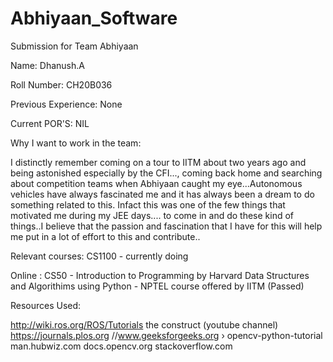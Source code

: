 # Abhiyaan_Software
Submission for Team Abhiyaan

Name: 
Dhanush.A

Roll Number: 
CH20B036

Previous Experience: 
None

Current POR'S: 
NIL

Why I want to work in the team:

I distinctly remember coming on a tour to IITM about two years ago and being astonished especially by the CFI...,
coming back home and searching about competition teams when Abhiyaan caught my eye...Autonomous vehicles have
always fascinated me and it has always been a dream to do something related to this. Infact this was one of the few things
that motivated me during my JEE days.... to come in and do these kind of things..I believe that the passion and fascination
that I have for this will help me put in a lot of effort to this and contribute..

Relevant courses: 
CS1100 - currently doing

Online : 
CS50 - Introduction to Programming by Harvard 
Data Structures and Algorithims using Python - NPTEL course offered by IITM (Passed)

Resources Used:

http://wiki.ros.org/ROS/Tutorials 
the construct (youtube channel) 
https://journals.plos.org 
//www.geeksforgeeks.org › 
opencv-python-tutorial 
man.hubwiz.com 
docs.opencv.org 
stackoverflow.com
